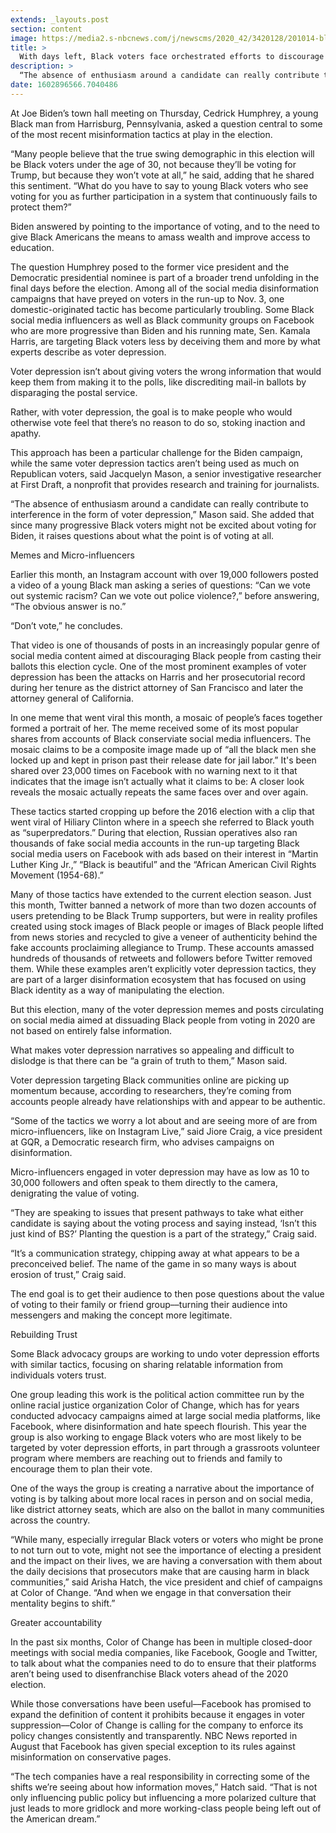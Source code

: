 ```yaml
--- 
extends: _layouts.post 
section: content 
image: https://media2.s-nbcnews.com/j/newscms/2020_42/3420128/201014-black-voters-online-disinformation-main-cover-cs_918aa14a7aec0bf7a926d7b1091a42a2.nbcnews-fp-1200-630.jpg 
title: > 
  With days left, Black voters face orchestrated efforts to discourage voting 
description: > 
  “The absence of enthusiasm around a candidate can really contribute to interference in the form of voter depression,” Mason said.She added that since many progressive Black voters might not be excited about voting for Biden, it raises questions about what the point is of voting at all.The meme received some of its most popular shares from accounts of Black conserviate social media influencers.What makes voter depression narratives so appealing and difficult to dislodge is that there can be “a grain of truth to them,” Mason said.Rebuilding TrustSome Black advocacy groups are working to undo voter depression efforts with similar tactics, focusing on sharing relatable information from individuals voters trust. 
date: 1602896566.7040486 
--- 
```

At Joe Biden’s town hall meeting on Thursday, Cedrick Humphrey, a young Black man from Harrisburg, Pennsylvania, asked a question central to some of the most recent misinformation tactics at play in the election.

“Many people believe that the true swing demographic in this election will be Black voters under the age of 30, not because they’ll be voting for Trump, but because they won’t vote at all,” he said, adding that he shared this sentiment. “What do you have to say to young Black voters who see voting for you as further participation in a system that continuously fails to protect them?”

Biden answered by pointing to the importance of voting, and to the need to give Black Americans the means to amass wealth and improve access to education.

The question Humphrey posed to the former vice president and the Democratic presidential nominee is part of a broader trend unfolding in the final days before the election. Among all of the social media disinformation campaigns that have preyed on voters in the run-up to Nov. 3, one domestic-originated tactic has become particularly troubling. Some Black social media influencers as well as Black community groups on Facebook who are more progressive than Biden and his running mate, Sen. Kamala Harris, are targeting Black voters less by deceiving them and more by what experts describe as voter depression.

Voter depression isn’t about giving voters the wrong information that would keep them from making it to the polls, like discrediting mail-in ballots by disparaging the postal service.

Rather, with voter depression, the goal is to make people who would otherwise vote feel that there’s no reason to do so, stoking inaction and apathy.

This approach has been a particular challenge for the Biden campaign, while the same voter depression tactics aren’t being used as much on Republican voters, said Jacquelyn Mason, a senior investigative researcher at First Draft, a nonprofit that provides research and training for journalists.

“The absence of enthusiasm around a candidate can really contribute to interference in the form of voter depression,” Mason said. She added that since many progressive Black voters might not be excited about voting for Biden, it raises questions about what the point is of voting at all.

Memes and Micro-influencers

Earlier this month, an Instagram account with over 19,000 followers posted a video of a young Black man asking a series of questions: “Can we vote out systemic racism? Can we vote out police violence?,” before answering, “The obvious answer is no.”

“Don’t vote,” he concludes.

That video is one of thousands of posts in an increasingly popular genre of social media content aimed at discouraging Black people from casting their ballots this election cycle. One of the most prominent examples of voter depression has been the attacks on Harris and her prosecutorial record during her tenure as the district attorney of San Francisco and later the attorney general of California.

In one meme that went viral this month, a mosaic of people’s faces together formed a portrait of her. The meme received some of its most popular shares from accounts of Black conserviate social media influencers. The mosaic claims to be a composite image made up of “all the black men she locked up and kept in prison past their release date for jail labor.” It's been shared over 23,000 times on Facebook with no warning next to it that indicates that the image isn’t actually what it claims to be: A closer look reveals the mosaic actually repeats the same faces over and over again.

These tactics started cropping up before the 2016 election with a clip that went viral of Hiliary Clinton where in a speech she referred to Black youth as “superpredators.” During that election, Russian operatives also ran thousands of fake social media accounts in the run-up targeting Black social media users on Facebook with ads based on their interest in “Martin Luther King Jr.,” “Black is beautiful” and the “African American Civil Rights Movement (1954-68).”

Many of those tactics have extended to the current election season. Just this month, Twitter banned a network of more than two dozen accounts of users pretending to be Black Trump supporters, but were in reality profiles created using stock images of Black people or images of Black people lifted from news stories and recycled to give a veneer of authenticity behind the fake accounts proclaiming allegiance to Trump. These accounts amassed hundreds of thousands of retweets and followers before Twitter removed them. While these examples aren’t explicitly voter depression tactics, they are part of a larger disinformation ecosystem that has focused on using Black identity as a way of manipulating the election.

But this election, many of the voter depression memes and posts circulating on social media aimed at dissuading Black people from voting in 2020 are not based on entirely false information.

What makes voter depression narratives so appealing and difficult to dislodge is that there can be “a grain of truth to them,” Mason said.

Voter depression targeting Black communities online are picking up momentum because, according to researchers, they’re coming from accounts people already have relationships with and appear to be authentic.

“Some of the tactics we worry a lot about and are seeing more of are from micro-influencers, like on Instagram Live,” said Jiore Craig, a vice president at GQR, a Democratic research firm, who advises campaigns on disinformation.

Micro-influencers engaged in voter depression may have as low as 10 to 30,000 followers and often speak to them directly to the camera, denigrating the value of voting.

“They are speaking to issues that present pathways to take what either candidate is saying about the voting process and saying instead, ‘Isn’t this just kind of BS?’ Planting the question is a part of the strategy,” Craig said.

“It’s a communication strategy, chipping away at what appears to be a preconceived belief. The name of the game in so many ways is about erosion of trust,” Craig said.

The end goal is to get their audience to then pose questions about the value of voting to their family or friend group––turning their audience into messengers and making the concept more legitimate.

Rebuilding Trust

Some Black advocacy groups are working to undo voter depression efforts with similar tactics, focusing on sharing relatable information from individuals voters trust.

One group leading this work is the political action committee run by the online racial justice organization Color of Change, which has for years conducted advocacy campaigns aimed at large social media platforms, like Facebook, where disinformation and hate speech flourish. This year the group is also working to engage Black voters who are most likely to be targeted by voter depression efforts, in part through a grassroots volunteer program where members are reaching out to friends and family to encourage them to plan their vote.

One of the ways the group is creating a narrative about the importance of voting is by talking about more local races in person and on social media, like district attorney seats, which are also on the ballot in many communities across the country.

“While many, especially irregular Black voters or voters who might be prone to not turn out to vote, might not see the importance of electing a president and the impact on their lives, we are having a conversation with them about the daily decisions that prosecutors make that are causing harm in black communities,” said Arisha Hatch, the vice president and chief of campaigns at Color of Change. “And when we engage in that conversation their mentality begins to shift.”

Greater accountability

In the past six months, Color of Change has been in multiple closed-door meetings with social media companies, like Facebook, Google and Twitter, to talk about what the companies need to do to ensure that their platforms aren’t being used to disenfranchise Black voters ahead of the 2020 election.

While those conversations have been useful––Facebook has promised to expand the definition of content it prohibits because it engages in voter suppression––Color of Change is calling for the company to enforce its policy changes consistently and transparently. NBC News reported in August that Facebook has given special exception to its rules against misinformation on conservative pages.

“The tech companies have a real responsibility in correcting some of the shifts we’re seeing about how information moves,” Hatch said. “That is not only influencing public policy but influencing a more polarized culture that just leads to more gridlock and more working-class people being left out of the American dream.”